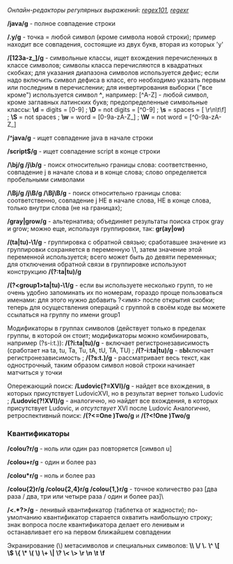 *Онлайн-редакторы регулярных выражений: [regex101](https://regex101.com/), [regexr](https://regexr.com/)*

**/java/g** - полное совпадение строки

**/.y/g** - точка = любой символ (кроме символа новой строки); пример находит все совпадения, состоящие из двух букв, вторая из которых 'y'

**/[123a-z_]/g** - символьные классы, ищет вхождения перечисленных в классе символов;
символы класса перечисляются в квадратных скобках;
для указания диапазона символов используется дефис;
если надо включить символ дефиса в класс, его необходимо указать первым или последним в перечислении;
для инвертирования выборки ("все кроме") используется символ **^**, например: [^A-Z] - любой символ, кроме заглавных латинских букв;
предопределенные символьные классы: **\\d** = digits = [0-9] ; **\\D** = not digits = [^0-9] ; 
**\\s** = spaces = [ \\r\\n\\t\\f] ; **\\S** = not spaces ;
**\\w** = word = [0-9a-zA-Z_] ; **\\W** = not word = [^0-9a-zA-Z_]

**/^java/g** - ищет совпадение java в начале строки

**/script$/g** - ищет совпадение script в конце строки

**/\\bj/g /j\\b/g** - поиск относительно границы слова: соответственно, совпадение j в начале слова и в конце слова; 
слово определяется пробельными символами

**/\\Bj/g /j\\B/g /\\Bj\\B/g** - поиск относительно границы слова: соответственно, 
совпадение j НЕ в начале слова, НЕ в конце слова, только внутри слова (не на границах);

**/gray|grow/g** - альтернатива; объединяет результаты поиска строк gray и grow; можно еще, используя группировки, так: **gr(ay|ow)**

**/(ta|tu)-\1/g** - группировка с обратной связью; сработавшее значение из группировки сохраняется в переменную \1, затем значение этой переменной используется; всего может быть до девяти переменных; для отключения обратной связи в группировке используют конструкцию **/(?:ta|tu)/g**

**/(?\<group1\>ta|tu)-\1/g** - если вы используете несколько групп, то не очень удобно запоминать их по номерам, гораздо проще пользоваться именами: для этого нужно добавить ?<имя> после открытия скобки; теперь для осуществления операций с группой в своём коде вы можете ссылаться на группу по имени group1

Модификаторы в группах символов (действует только в пределах группы, в которой он стоит; модификаторы можно комбинировать, например (?s-i:t.)): **/(?i:ta|tu)/g** - включает регистронезависимость (сработает на ta, tu, Ta, Tu, tA, tU, TA, TU) ; **/(?-i:ta|tu)/g** - в**Ы**ключает регистронезависимость ; **/(?s:t.)/g** - рассматривает весь текст, как однострочный, таким образом символ новой строки начинает матчиться у точки

Опережающий поиск: **/Ludovic(?=XVI)/g** - найдет все вхождения, в которых присутствует LudovicXVI, но в результат вернет только Ludovic ; **/Ludovic(?!XVI)/g** - аналогично, но найдет все вхождения, в которых присутствует Ludovic, и *отсутствует* XVI после Ludovic
Аналогично, ретроспективный поиск: **/(?<=One )Two/g** и **/(?<!One )Two/g**


### Квантификаторы

**/colou?r/g** - ноль или один раз повторяется \[символ u\]

**/colou+r/g** - один и более раз

**/colou\*r/g** - ноль и более раз

**/colou{2}r/g /colou{2,4}r/g /colou{1,}r/g** - точное количество раз \[два раза / два, три или четыре раза / один и более раз]\

**/<.\*?>/g** - ленивый квантификатор (таблетка от жадности); по-умолчанию квантификатор старается охватить наибольшую строку; знак вопроса после квантификатора делает его ленивым и останавливает его на первом ближайшем совпадении

Экранирование (\\) метасимволов и специальных символов: 
**\\\\**
**\\/**
**\\.**
**\\^**
**\\\[**
**\\$**
**\\{**
**\\\***
**\\(**
**\\)**
**\\+**
**\\|**
**\\?**
**\\<**
**\\>**
**\\r** **\\n** **\\t** **\\f**
